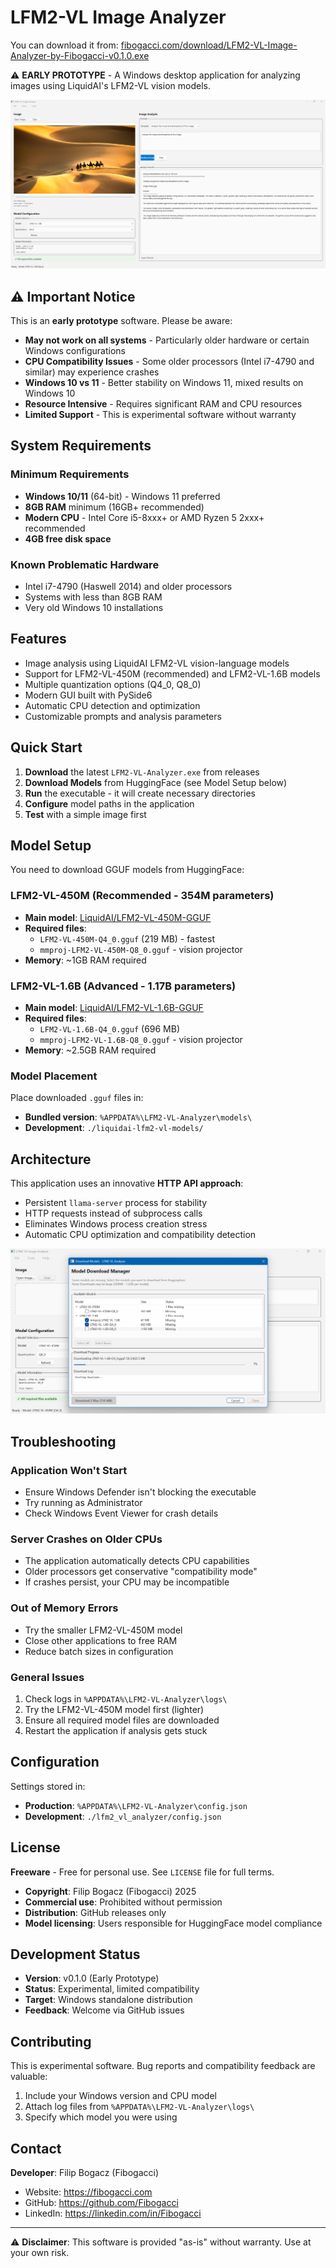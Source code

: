 # LFM2-VL Image Analyzer

You can download it from: [fibogacci.com/download/LFM2-VL-Image-Analyzer-by-Fibogacci-v0.1.0.exe](fibogacci.com/download/LFM2-VL-Image-Analyzer-by-Fibogacci-v0.1.0.exe)

⚠️ **EARLY PROTOTYPE** - A Windows desktop application for analyzing images using LiquidAI's LFM2-VL vision models.

![screenshot1](./lfm2-vl-by-fibogacci-04.png)

## ⚠️ Important Notice

This is an **early prototype** software. Please be aware:

- **May not work on all systems** - Particularly older hardware or certain Windows configurations
- **CPU Compatibility Issues** - Some older processors (Intel i7-4790 and similar) may experience crashes
- **Windows 10 vs 11** - Better stability on Windows 11, mixed results on Windows 10
- **Resource Intensive** - Requires significant RAM and CPU resources
- **Limited Support** - This is experimental software without warranty

## System Requirements

### Minimum Requirements
- **Windows 10/11** (64-bit) - Windows 11 preferred
- **8GB RAM** minimum (16GB+ recommended)
- **Modern CPU** - Intel Core i5-8xxx+ or AMD Ryzen 5 2xxx+ recommended
- **4GB free disk space**

### Known Problematic Hardware
- Intel i7-4790 (Haswell 2014) and older processors
- Systems with less than 8GB RAM
- Very old Windows 10 installations

## Features

- Image analysis using LiquidAI LFM2-VL vision-language models
- Support for LFM2-VL-450M (recommended) and LFM2-VL-1.6B models
- Multiple quantization options (Q4_0, Q8_0)
- Modern GUI built with PySide6
- Automatic CPU detection and optimization
- Customizable prompts and analysis parameters

## Quick Start

1. **Download** the latest `LFM2-VL-Analyzer.exe` from releases
2. **Download Models** from HuggingFace (see Model Setup below)
3. **Run** the executable - it will create necessary directories
4. **Configure** model paths in the application
5. **Test** with a simple image first

## Model Setup

You need to download GGUF models from HuggingFace:

### LFM2-VL-450M (Recommended - 354M parameters)
- **Main model**: [LiquidAI/LFM2-VL-450M-GGUF](https://huggingface.co/LiquidAI/LFM2-VL-450M-GGUF)
- **Required files**:
  - `LFM2-VL-450M-Q4_0.gguf` (219 MB) - fastest
  - `mmproj-LFM2-VL-450M-Q8_0.gguf` - vision projector
- **Memory**: ~1GB RAM required

### LFM2-VL-1.6B (Advanced - 1.17B parameters)
- **Main model**: [LiquidAI/LFM2-VL-1.6B-GGUF](https://huggingface.co/LiquidAI/LFM2-VL-1.6B-GGUF)
- **Required files**:
  - `LFM2-VL-1.6B-Q4_0.gguf` (696 MB)
  - `mmproj-LFM2-VL-1.6B-Q8_0.gguf` - vision projector
- **Memory**: ~2.5GB RAM required

### Model Placement
Place downloaded `.gguf` files in:
- **Bundled version**: `%APPDATA%\LFM2-VL-Analyzer\models\`
- **Development**: `./liquidai-lfm2-vl-models/`

## Architecture

This application uses an innovative **HTTP API approach**:
- Persistent `llama-server` process for stability
- HTTP requests instead of subprocess calls
- Eliminates Windows process creation stress
- Automatic CPU optimization and compatibility detection

![Screenshot02](lfm2-vl-image-analyzer-0.1.0-downloading.png)

## Troubleshooting

### Application Won't Start
- Ensure Windows Defender isn't blocking the executable
- Try running as Administrator
- Check Windows Event Viewer for crash details

### Server Crashes on Older CPUs
- The application automatically detects CPU capabilities
- Older processors get conservative "compatibility mode"
- If crashes persist, your CPU may be incompatible

### Out of Memory Errors
- Try the smaller LFM2-VL-450M model
- Close other applications to free RAM
- Reduce batch sizes in configuration

### General Issues
1. Check logs in `%APPDATA%\LFM2-VL-Analyzer\logs\`
2. Try the LFM2-VL-450M model first (lighter)
3. Ensure all required model files are downloaded
4. Restart the application if analysis gets stuck

## Configuration

Settings stored in:
- **Production**: `%APPDATA%\LFM2-VL-Analyzer\config.json`
- **Development**: `./lfm2_vl_analyzer/config.json`

## License

**Freeware** - Free for personal use. See `LICENSE` file for full terms.

- **Copyright**: Filip Bogacz (Fibogacci) 2025
- **Commercial use**: Prohibited without permission
- **Distribution**: GitHub releases only
- **Model licensing**: Users responsible for HuggingFace model compliance

## Development Status

- **Version**: v0.1.0 (Early Prototype)
- **Status**: Experimental, limited compatibility
- **Target**: Windows standalone distribution
- **Feedback**: Welcome via GitHub issues

## Contributing

This is experimental software. Bug reports and compatibility feedback are valuable:
1. Include your Windows version and CPU model
2. Attach log files from `%APPDATA%\LFM2-VL-Analyzer\logs\`
3. Specify which model you were using

## Contact

**Developer**: Filip Bogacz (Fibogacci)
- Website: https://fibogacci.com
- GitHub: https://github.com/Fibogacci
- LinkedIn: https://linkedin.com/in/Fibogacci

---

⚠️ **Disclaimer**: This software is provided "as-is" without warranty. Use at your own risk.
